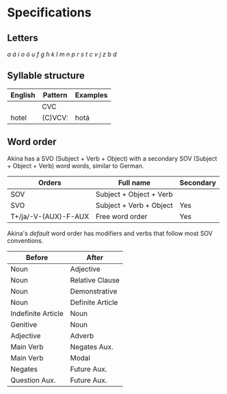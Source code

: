 # Specifications

## Letters

*a á i o ó u f g h k l m n p r s t c v j z b d*

## Syllable structure

| English | Pattern | Examples |
| ------- | ------- | -------- |
|         | CVC     |          |
| hotel   | (C)VCVː | hotá     |

## Word order

Akina has a SVO (Subject + Verb + Object) with a secondary SOV (Subject + Object + Verb) word words, similar to German.

| Orders               | Full name               | Secondary |
| -------------------- | ----------------------- | --------- |
| SOV                  | Subject + Object + Verb |           |
| SVO                  | Subject + Verb + Object | Yes       |
| T+/ja/-V-(AUX)-F-AUX | Free word order         | Yes       |

Akina's *default* word order has modifiers and verbs that follow most SOV conventions.

| Before             | After            |
| ------------------ | ---------------- |
| Noun               | Adjective        |
| Noun               | Relative Clause  |
| Noun               | Demonstrative    |
| Noun               | Definite Article |
| Indefinite Article | Noun             |
| Genitive           | Noun             |
| Adjective          | Adverb           |
| Main Verb          | Negates Aux.     |
| Main Verb          | Modal            |
| Negates            | Future Aux.      |
| Question Aux.      | Future Aux.      |
